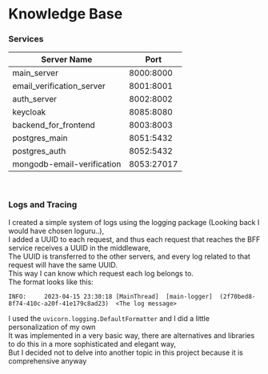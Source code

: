 # Knowledge Base


### Services

|  Server Name | Port  |
| ------------ | ------------ |
| main_server  |  8000:8000 |
| email_verification_server  |  8001:8001 |
| auth_server  |  8002:8002 |
| keycloak  |  8085:8080 |
| backend_for_frontend  |  8003:8003 |
| postgres_main  |  8051:5432 |
| postgres_auth  |  8052:5432 |
| mongodb-email-verification  |  8053:27017 |

<br/>

### Logs and Tracing
I created a simple system of logs using the logging package (Looking back I would have chosen loguru..),
<br/>
I added a UUID to each request, and thus each request that reaches the BFF service receives a UUID in the middleware,
<br/>
The UUID is transferred to the other servers, and every log related to that request will have the same UUID.
<br/>
This way I can know which request each log belongs to.
<br/>
The format looks like this:
<br/>

`INFO:     2023-04-15 23:30:18 [MainThread]  [main-logger]  (2f70bed8-8f74-410c-a20f-41e179c8ad23)  <The log message>`
<br/>

I used the `uvicorn.logging.DefaultFormatter` and I did a little personalization of my own
<br/>
It was implemented in a very basic way, there are alternatives and libraries to do this in a more sophisticated and elegant way,
<br/>
But I decided not to delve into another topic in this project because it is comprehensive anyway